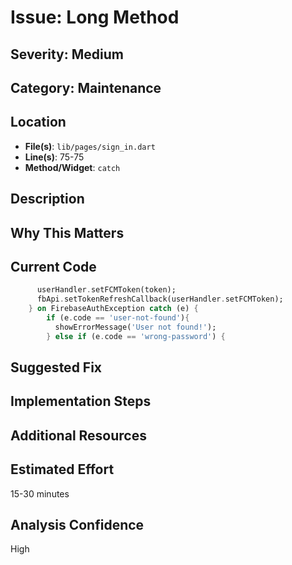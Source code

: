 # Issue: Long Method

## Severity: Medium

## Category: Maintenance

## Location
- **File(s)**: `lib/pages/sign_in.dart`
- **Line(s)**: 75-75
- **Method/Widget**: `catch`

## Description


## Why This Matters


## Current Code
```dart
      userHandler.setFCMToken(token);
      fbApi.setTokenRefreshCallback(userHandler.setFCMToken);
    } on FirebaseAuthException catch (e) {
        if (e.code == 'user-not-found'){
          showErrorMessage('User not found!');
        } else if (e.code == 'wrong-password') {
```

## Suggested Fix


## Implementation Steps


## Additional Resources


## Estimated Effort
15-30 minutes

## Analysis Confidence
High
